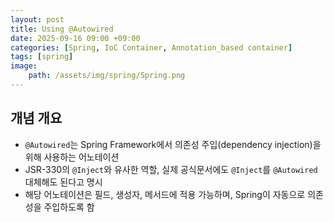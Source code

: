 ```yaml
---
layout: post
title: Using @Autowired
date: 2025-09-16 09:00 +09:00
categories: [Spring, IoC Container, Annotation_based container]
tags: [spring]
image:
    path: /assets/img/spring/Spring.png
---
```


## 개념 개요
- `@Autowired`는 Spring Framework에서 의존성 주입(dependency injection)을 위해 사용하는 어노테이션
- JSR-330의 `@Inject`와 유사한 역할, 실제 공식문서에도 `@Inject`를 `@Autowired` 대체해도 된다고 명시
- 해당 어노테이션은 필드, 생성자, 메서드에 적용 가능하며, Spring이 자동으로 의존성을 주입하도록 함

<br>